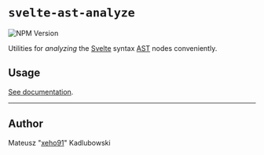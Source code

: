 # `svelte-ast-analyze`

![NPM Version](https://img.shields.io/npm/v/svelte-ast-analyze?style=for-the-badge&logo=npm)

Utilities for _analyzing_ the [Svelte] syntax [AST] nodes conveniently.

## Usage

[See documentation](https://xeho91.github.io/js-ast/modules/svelte-ast-analyze.svelte-ast-analyze.html).

---

## Author

Mateusz "[xeho91](https://github.com/xeho91)" Kadlubowski

<!-- LINKS -->

[AST]: https://en.wikipedia.org/wiki/Abstract_syntax_tree
[Svelte]: https://github.com/sveltejs/svelte
